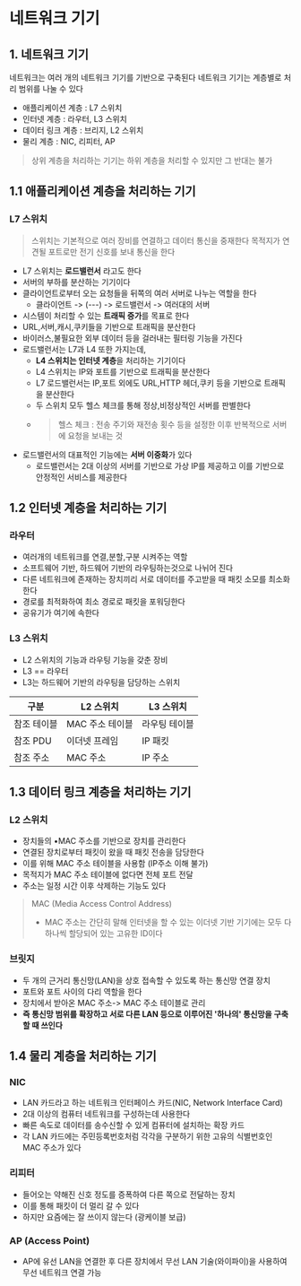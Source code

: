 # 네트워크 기기
## 1. 네트워크 기기

네트워크는 여러 개의 네트워크 기기를 기반으로 구축된다
네트워크 기기는 계층별로 처리 범위를 나눌 수 있다
- 애플리케이션 계층 : L7 스위치
- 인터넷 계층 : 라우터, L3 스위치
- 데이터 링크 계층 : 브리지, L2 스위치
- 물리 계층 : NIC, 리피터, AP
> 상위 계층을 처리하는 기기는 하위 계층을 처리할 수 있지만 그 반대는 불가

## 1.1 애플리케이션 계층을 처리하는 기기

### L7 스위치
> 스위치는 기본적으로 여러 장비를 연결하고 데이터 통신을 중재한다 목적지가 연견될 포트로만 전기 신호를 보내 통신을 한다

- L7 스위치는 **로드밸런서** 라고도 한다
- 서버의 부하를 분산하는 기기이다
- 클라이언트로부터 오는 요청들을 뒤쪽의 여러 서버로 나누는 역할을 한다 
  - 클라이언트 -> (---) -> 로드밸런서 -> 여러대의 서버 
- 시스템이 처리할 수 있는 **트래픽 증가**를 목표로 한다
- URL,서버,캐시,쿠키들을 기반으로 트래픽을 분산한다
- 바이러스,불필요한 외부 데이터 등을 걸러내는 필터링 기능을 가진다
- 로드밸런서는 L7과 L4 또한 가지는데,
  - **L4 스위치는 인터넷 계층**을 처리하는 기기이다 
  - L4 스위치는 IP와 포트를 기반으로 트래픽을 분산한다
  - L7 로드밸런서는 IP,포트 외에도 URL,HTTP 헤더,쿠키 등을 기반으로 트래픽을 분산한다 
  - 두 스위치 모두 헬스 체크를 통해 정상,비정상적인 서버를 판별한다
  - > 헬스 체크 : 전송 주기와 재전송 횟수 등을 설정한 이후 반복적으로 서버에 요청을 보내는 것
- 로드밸런서의 대표적인 기능에는 **서버 이중화**가 있다
  - 로드밸런서는 2대 이상의 서버를 기반으로 가상 IP를 제공하고 이를 기반으로 안정적인 서비스를 제공한다

## 1.2 인터넷 계층을 처리하는 기기

### 라우터
- 여러개의 네트워크를 연결,분할,구분 시켜주는 역할
- 소프트웨어 기반, 하드웨어 기반의 라우팅하는것으로 나뉘어 진다
- 다른 네트워크에 존재하는 장치끼리 서로 데이터를 주고받을 때 패킷 소모를 최소화한다
- 경로를 최적화하여 최소 경로로 패킷을 포워딩한다
- 공유기가 여기에 속한다

### L3 스위치
- L2 스위치의 기능과 라우팅 기능을 갖춘 장비
- L3 == 라우터
- L3는 하드웨어 기반의 라우팅을 담당하는 스위치

| 구분        | L2 스위치       | L3 스위치     |
| ----------- | --------------- | ------------- |
| 참조 테이블 | MAC 주소 테이블 | 라우팅 테이블 |
| 참조 PDU    | 이더넷 프레임   | IP 패킷       |
| 참조 주소   | MAC 주소        | IP 주소       |

## 1.3 데이터 링크 계층을 처리하는 기기

### L2 스위치
- 장치들의 •MAC 주소를 기반으로 장치를 관리한다
- 연결된 장치로부터 패킷이 왔을 때 패킷 전송을 담당한다
- 이를 위해 MAC 주소 테이블을 사용함 (IP주소 이해 불가)
- 목적지가 MAC 주소 테이블에 없다면 전체 포트 전달
- 주소는 일정 시간 이후 삭제하는 기능도 있다
> MAC (Media Access Control Address) 
> - MAC 주소는 간단히 말해 인터넷을 할 수 있는 이더넷 기반 기기에는 모두 다 하나씩 할당되어 있는 고유한 ID이다

### 브릿지
- 두 개의 근거리 통신망(LAN)을 상호 접속할 수 있도록 하는 통신망 연결 장치
- 포트와 포트 사이의 다리 역할을 한다
- 장치에서 받아온 MAC 주소-> MAC 주소 테이블로 관리
- **즉 통신망 범위를 확장하고 서로 다른 LAN 등으로 이루어진 '하나의' 통신망을 구축할 때 쓰인다**

## 1.4 물리 계층을 처리하는 기기

### NIC
- LAN 카드라고 하는 네트워크 인터페이스 카드(NIC, Network Interface Card)
- 2대 이상의 컴퓨터 네트워크를 구성하는데 사용한다
- 빠른 속도로 데이터를 송수신할 수 있게 컴퓨터에 설치하는 확장 카드
- 각 LAN 카드에는 주민등록번호처럼 각각을 구분하기 위한 고유의 식별번호인 MAC 주소가 있다

### 리피터
- 들어오는 약해진 신호 정도를 증폭하여 다른 쪽으로 전달하는 장치
- 이를 통해 패킷이 더 멀리 갈 수 있다
- 하지만 요즘에는 잘 쓰이지 않는다 (광케이블 보급)

### AP (Access Point)
- AP에 유선 LAN을 연결한 후 다른 장치에서 무선 LAN 기술(와이파이)을 사용하여 무선 네트워크 연결 가능